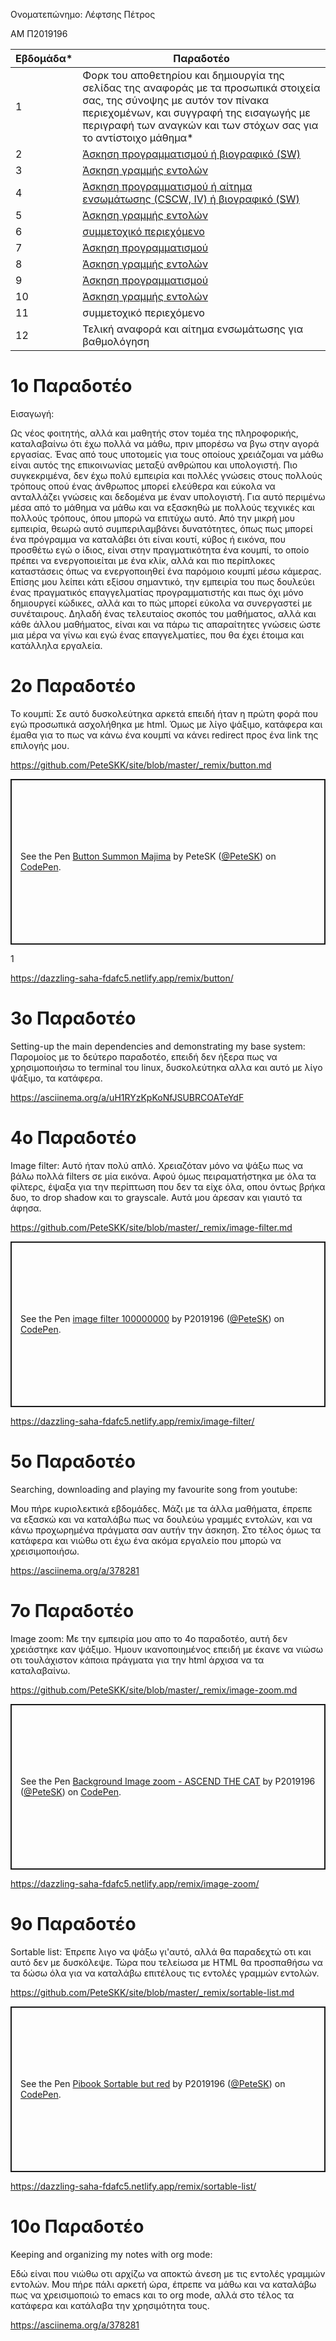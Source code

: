 Ονοματεπώνημο: Λέφτσης Πέτρος

ΑΜ Π2019196



| Εβδομάδα* | Παραδοτέο |
| --- | --- |
| 1 | Φορκ του αποθετηρίου και δημιουργία της σελίδας της αναφοράς με τα προσωπικά στοιχεία σας, της σύνοψης με αυτόν τον πίνακα περιεχομένων, και συγγραφή της εισαγωγής με περιγραφή των αναγκών και των στόχων σας για το αντίστοιχο μάθημα* |
| 2 | [Άσκηση προγραμματισμού ή βιογραφικό  (SW)](#2ο-παραδοτέο) |
| 3 | [Άσκηση γραμμής εντολών](#3ο-παραδοτέο) |
| 4 | [Άσκηση προγραμματισμού ή αίτημα ενσωμάτωσης (CSCW, IV) ή βιογραφικό  (SW)](#4ο-παραδοτέο) |
| 5 | [Άσκηση γραμμής εντολών](#5ο-παραδοτέο) |
| 6 | [συμμετοχικό περιεχόμενο](#6ο-παραδοτέο) |
| 7 | [Άσκηση προγραμματισμού](#7ο-παραδοτέο) |
| 8 | [Άσκηση γραμμής εντολών](#8ο-παραδοτέο) |
| 9 | [Άσκηση προγραμματισμού](#9ο-παραδοτέο) |
| 10 | [Άσκηση γραμμής εντολών](#10ο-παραδοτέο) |
| 11 | συμμετοχικό περιεχόμενο |
| 12 | Τελική αναφορά και αίτημα ενσωμάτωσης για βαθμολόγηση |

# __1o Παραδοτέο__

Εισαγωγή: 

Ως νέος φοιτητής, αλλά και μαθητής στον τομέα της πληροφορικής, καταλαβαίνω ότι έχω πολλά να μάθω, πριν μπορέσω να βγω στην αγορά εργασίας. Ένας από τους υποτομείς για τους οποίους χρειάζομαι να μάθω είναι αυτός της επικοινωνίας μεταξύ ανθρώπου και υπολογιστή. Πιο συγκεκριμένα, δεν έχω πολύ εμπειρία και πολλές γνώσεις στους πολλούς τρόπους οπού ένας άνθρωπος μπορεί ελεύθερα και εύκολα να ανταλλάζει γνώσεις και δεδομένα με έναν υπολογιστή. Για αυτό περιμένω μέσα από το μάθημα να μάθω και να εξασκηθώ με πολλούς τεχνικές και πολλούς τρόπους, όπου μπορώ να επιτύχω αυτό. Από την μικρή μου εμπειρία, θεωρώ αυτό συμπεριλαμβάνει δυνατότητες, όπως πως μπορεί ένα πρόγραμμα να καταλάβει ότι είναι κουτί, κύβος ή εικόνα, που προσθέτω εγώ ο ίδιος, είναι στην πραγματικότητα ένα κουμπί, το οποίο πρέπει να ενεργοποιείται με ένα κλίκ, αλλά και πιο περίπλοκες καταστάσεις όπως να ενεργοποιηθεί ένα παρόμοιο κουμπί μέσω κάμερας.  Επίσης μου λείπει κάτι εξίσου σημαντικό, την εμπειρία του πως δουλεύει ένας πραγματικός επαγγελματίας προγραμματιστής και πως όχι μόνο δημιουργεί κώδικες, αλλά και το πώς μπορεί εύκολα να συνεργαστεί με συνέταιρους. Δηλαδή ένας τελευταίος σκοπός του μαθήματος, αλλά και κάθε άλλου μαθήματος, είναι και να πάρω τις απαραίτητες γνώσεις ώστε μια μέρα να γίνω και εγώ ένας επαγγελματίες, που θα έχει έτοιμα και κατάλληλα εργαλεία.

# __2o Παραδοτέο__

Το κουμπί:
Σε αυτό δυσκολεύτηκα αρκετά επειδή ήταν η πρώτη φορά που εγώ προσωπικά ασχολήθηκα με html. Όμως με λίγο ψάξιμο, κατάφερα και έμαθα για το πως να κάνω ένα κουμπί να κάνει redirect προς ένα link της επιλογής μου.

https://github.com/PeteSKK/site/blob/master/_remix/button.md

<p class="codepen" data-height="265" data-theme-id="dark" data-default-tab="css,result" data-user="PeteSK" data-slug-hash="mdEEJKQ" data-preview="true" style="height: 265px; box-sizing: border-box; display: flex; align-items: center; justify-content: center; border: 2px solid; margin: 1em 0; padding: 1em;" data-pen-title="Button Summon Majima">
  <span>See the Pen <a href="https://codepen.io/PeteSK/pen/mdEEJKQ">
  Button Summon Majima</a> by PeteSK (<a href="https://codepen.io/PeteSK">@PeteSK</a>)
  on <a href="https://codepen.io">CodePen</a>.</span>
</p>
<script async src="https://static.codepen.io/assets/embed/ei.js"></script>1

https://dazzling-saha-fdafc5.netlify.app/remix/button/


# __3ο Παραδοτέο__

Setting-up the main dependencies and demonstrating my base system:
Παρομοίος με το δεύτερο παραδοτέο, επειδή δεν ήξερα πως να χρησιμοποιήσω το terminal του linux, δυσκολεύτηκα αλλα και αυτό με λίγο ψάξιμο, τα κατάφερα.

https://asciinema.org/a/uH1RYzKpKoNfJSUBRCOATeYdF

# __4o Παραδοτέο__

Image filter:
Αυτό ήταν πολύ απλό. Χρειαζόταν μόνο να ψάξω πως να βάλω πολλά filters σε μία εικόνα. Αφού όμως πειραματήστηκα με όλα τα φίλτερς, έψαξα για την περίπτωση που δεν τα είχε όλα, οπου όντως βρήκα δυο, το drop shadow και το grayscale. Αυτά μου άρεσαν και γιαυτό τα άφησα.

https://github.com/PeteSKK/site/blob/master/_remix/image-filter.md

<p class="codepen" data-height="265" data-theme-id="dark" data-default-tab="css,result" data-user="PeteSK" data-slug-hash="qBNNbqE" style="height: 265px; box-sizing: border-box; display: flex; align-items: center; justify-content: center; border: 2px solid; margin: 1em 0; padding: 1em;" data-pen-title="image filter 100000000">
  <span>See the Pen <a href="https://codepen.io/PeteSK/pen/qBNNbqE">
  image filter 100000000</a> by P2019196 (<a href="https://codepen.io/PeteSK">@PeteSK</a>)
  on <a href="https://codepen.io">CodePen</a>.</span>
</p>
<script async src="https://static.codepen.io/assets/embed/ei.js"></script>

https://dazzling-saha-fdafc5.netlify.app/remix/image-filter/

# __5ο Παραδοτέο__

Searching, downloading and playing my favourite song from youtube:

Μου πήρε κυριολεκτικά εβδομάδες. Μάζι με τα άλλα μαθήματα, έπρεπε να εξασκώ και να καταλάβω πως να δουλεύω γραμμές εντολών, και να κάνω προχωρημένα πράγματα σαν αυτήν την άσκηση. Στο τέλος όμως τα κατάφερα και νιώθω οτι έχω ένα ακόμα εργαλείο που μπορώ να χρεισιμοποιήσω.

https://asciinema.org/a/378281

# __7ο Παραδοτέο__

Image zoom:
Με την εμπειρία μου απο το 4ο παραδοτέο, αυτή δεν χρειάστηκε καν ψάξιμο. Ήμουν ικανοποιημένος επειδή με έκανε να νιώσω οτι τουλάχιστον κάποια πράγματα για την html άρχισα να τα καταλαβαίνω.

https://github.com/PeteSKK/site/blob/master/_remix/image-zoom.md

<p class="codepen" data-height="265" data-theme-id="dark" data-default-tab="css,result" data-user="PeteSK" data-slug-hash="PozzZOJ" style="height: 265px; box-sizing: border-box; display: flex; align-items: center; justify-content: center; border: 2px solid; margin: 1em 0; padding: 1em;" data-pen-title="Background Image zoom - ASCEND THE CAT">
  <span>See the Pen <a href="https://codepen.io/PeteSK/pen/PozzZOJ">
  Background Image zoom - ASCEND THE CAT</a> by P2019196 (<a href="https://codepen.io/PeteSK">@PeteSK</a>)
  on <a href="https://codepen.io">CodePen</a>.</span>
</p>
<script async src="https://static.codepen.io/assets/embed/ei.js"></script>

https://dazzling-saha-fdafc5.netlify.app/remix/image-zoom/

# __9ο Παραδοτέο__

Sortable list:
Έπρεπε λιγο να ψάξω γι'αυτό, αλλά θα παραδεχτώ οτι και αυτό δεν με δυσκόλεψε. Τώρα που τελείωσα με HTML θα προσπαθήσω να τα δώσω όλα για να καταλάβω επιτέλους τις εντολές γραμμών εντολών.

https://github.com/PeteSKK/site/blob/master/_remix/sortable-list.md

<p class="codepen" data-height="265" data-theme-id="dark" data-default-tab="html,result" data-user="PeteSK" data-slug-hash="dypXaax" style="height: 265px; box-sizing: border-box; display: flex; align-items: center; justify-content: center; border: 2px solid; margin: 1em 0; padding: 1em;" data-pen-title="Pibook Sortable but red">
  <span>See the Pen <a href="https://codepen.io/PeteSK/pen/dypXaax">
  Pibook Sortable but red</a> by P2019196 (<a href="https://codepen.io/PeteSK">@PeteSK</a>)
  on <a href="https://codepen.io">CodePen</a>.</span>
</p>
<script async src="https://cpwebassets.codepen.io/assets/embed/ei.js"></script>

https://dazzling-saha-fdafc5.netlify.app/remix/sortable-list/

# __10ο Παραδοτέο__

Keeping and organizing my notes with org mode:

Εδώ είναι που νιώθω οτι αρχίζω να αποκτώ άνεση με τις εντολές γραμμών εντολών. Μου πήρε πάλι αρκετή ώρα, έπρεπε να μάθω και να καταλάβω πως να χρεισιμοποιώ το emacs και το org mode, αλλά στο τέλος τα κατάφερα και κατάλαβα την χρησιμότητα τους.

https://asciinema.org/a/378281
